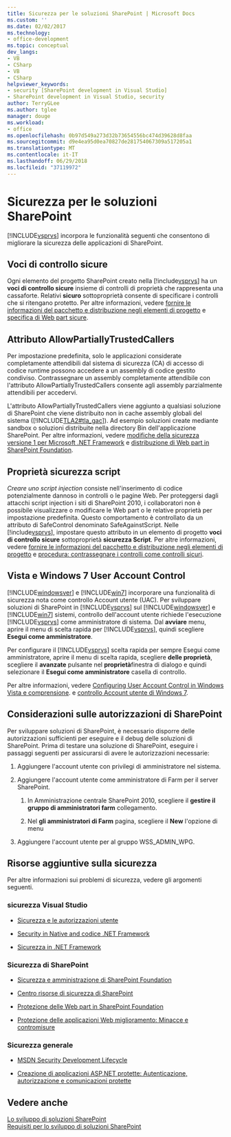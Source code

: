 ```yaml
---
title: Sicurezza per le soluzioni SharePoint | Microsoft Docs
ms.custom: ''
ms.date: 02/02/2017
ms.technology:
- office-development
ms.topic: conceptual
dev_langs:
- VB
- CSharp
- VB
- CSharp
helpviewer_keywords:
- security [SharePoint development in Visual Studio]
- SharePoint development in Visual Studio, security
author: TerryGLee
ms.author: tglee
manager: douge
ms.workload:
- office
ms.openlocfilehash: 0b97d549a273d32b73654556bc474d39628d8faa
ms.sourcegitcommit: d9e4ea95d0ea70827de281754067309a517205a1
ms.translationtype: MT
ms.contentlocale: it-IT
ms.lasthandoff: 06/29/2018
ms.locfileid: "37119972"
---
```

# <a name="security-for-sharepoint-solutions"></a>Sicurezza per le soluzioni SharePoint
  [!INCLUDE[vsprvs](../sharepoint/includes/vsprvs-md.md)] incorpora le funzionalità seguenti che consentono di migliorare la sicurezza delle applicazioni di SharePoint.  
  
## <a name="safe-control-entries"></a>Voci di controllo sicure
 Ogni elemento del progetto SharePoint creato nella [!include[vsprvs](../sharepoint/includes/vsprvs-md.md)] ha un **voci di controllo sicure** insieme di controlli di proprietà che rappresenta una cassaforte. Relativi **sicuro** sottoproprietà consente di specificare i controlli che si ritengano protetto. Per altre informazioni, vedere [fornire le informazioni del pacchetto e distribuzione negli elementi di progetto](../sharepoint/providing-packaging-and-deployment-information-in-project-items.md) e [specifica di Web part sicure](http://go.microsoft.com/fwlink/?LinkId=177521).  
  
## <a name="allowpartiallytrustedcallers-attribute"></a>Attributo AllowPartiallyTrustedCallers
 Per impostazione predefinita, solo le applicazioni considerate completamente attendibili dal sistema di sicurezza (CA) di accesso di codice runtime possono accedere a un assembly di codice gestito condiviso. Contrassegnare un assembly completamente attendibile con l'attributo AllowPartiallyTrustedCallers consente agli assembly parzialmente attendibili per accedervi.  
  
 L'attributo AllowPartiallyTrustedCallers viene aggiunto a qualsiasi soluzione di SharePoint che viene distribuito non in cache assembly globali del sistema ([!INCLUDE[TLA2#tla_gac](../sharepoint/includes/tla2sharptla-gac-md.md)]). Ad esempio soluzioni create mediante sandbox o soluzioni distribuite nella directory Bin dell'applicazione SharePoint. Per altre informazioni, vedere [modifiche della sicurezza versione 1 per Microsoft .NET Framework](http://go.microsoft.com/fwlink/?LinkId=177515) e [distribuzione di Web part in SharePoint Foundation](http://go.microsoft.com/fwlink/?LinkId=177509).  
  
## <a name="safe-against-script-property"></a>Proprietà sicurezza script
 *Creare uno script injection* consiste nell'inserimento di codice potenzialmente dannoso in controlli o le pagine Web. Per proteggersi dagli attacchi script injection i siti di SharePoint 2010, i collaboratori non è possibile visualizzare o modificare le Web part o le relative proprietà per impostazione predefinita. Questo comportamento è controllato da un attributo di SafeControl denominato SafeAgainstScript. Nelle [!include[vsprvs](../sharepoint/includes/vsprvs-md.md)], impostare questo attributo in un elemento di progetto **voci di controllo sicure** sottoproprietà **sicurezza Script**. Per altre informazioni, vedere [fornire le informazioni del pacchetto e distribuzione negli elementi di progetto](../sharepoint/providing-packaging-and-deployment-information-in-project-items.md) e [procedura: contrassegnare i controlli come controlli sicuri](../sharepoint/how-to-mark-controls-as-safe-controls.md).  
  
## <a name="vista-and-windows-7-user-account-control"></a>Vista e Windows 7 User Account Control
 [!INCLUDE[windowsver](../sharepoint/includes/windowsver-md.md)] e [!INCLUDE[win7](../sharepoint/includes/win7-md.md)] incorporare una funzionalità di sicurezza nota come controllo Account utente (UAC). Per sviluppare soluzioni di SharePoint in [!INCLUDE[vsprvs](../sharepoint/includes/vsprvs-md.md)] sul [!INCLUDE[windowsver](../sharepoint/includes/windowsver-md.md)] e [!INCLUDE[win7](../sharepoint/includes/win7-md.md)] sistemi, controllo dell'account utente richiede l'esecuzione [!INCLUDE[vsprvs](../sharepoint/includes/vsprvs-md.md)] come amministratore di sistema. Dal **avviare** menu, aprire il menu di scelta rapida per [!INCLUDE[vsprvs](../sharepoint/includes/vsprvs-md.md)], quindi scegliere **Esegui come amministratore**.  
  
 Per configurare il [!INCLUDE[vsprvs](../sharepoint/includes/vsprvs-md.md)] scelta rapida per sempre Esegui come amministratore, aprire il menu di scelta rapida, scegliere **delle proprietà**, scegliere il **avanzate** pulsante nel **proprietà**finestra di dialogo e quindi selezionare il **Esegui come amministratore** casella di controllo.  
  
 Per altre informazioni, vedere [Configuring User Account Control in Windows Vista e comprensione](http://go.microsoft.com/fwlink/?LinkID=156476). e [controllo Account utente di Windows 7](http://go.microsoft.com/fwlink/?LinkId=177523).  
  
## <a name="sharepoint-permissions-considerations"></a>Considerazioni sulle autorizzazioni di SharePoint
 Per sviluppare soluzioni di SharePoint, è necessario disporre delle autorizzazioni sufficienti per eseguire e il debug delle soluzioni di SharePoint. Prima di testare una soluzione di SharePoint, eseguire i passaggi seguenti per assicurarsi di avere le autorizzazioni necessarie:  
  
1.  Aggiungere l'account utente con privilegi di amministratore nel sistema.  
  
2.  Aggiungere l'account utente come amministratore di Farm per il server SharePoint.  
  
    1.  In Amministrazione centrale SharePoint 2010, scegliere il **gestire il gruppo di amministratori farm** collegamento.  
  
    2.  Nel **gli amministratori di Farm** pagina, scegliere il **New** l'opzione di menu  
  
3.  Aggiungere l'account utente per al gruppo WSS_ADMIN_WPG.  
  
## <a name="additional-security-resources"></a>Risorse aggiuntive sulla sicurezza
 Per altre informazioni sui problemi di sicurezza, vedere gli argomenti seguenti.  
  
### <a name="visual-studio-security"></a>sicurezza Visual Studio
  
-   [Sicurezza e le autorizzazioni utente](http://go.microsoft.com/fwlink/?LinkId=177503)  
  
-   [Security in Native and codice .NET Framework](http://go.microsoft.com/fwlink/?LinkId=177504)  
  
-   [Sicurezza in .NET Framework](http://go.microsoft.com/fwlink/?LinkId=177502)  
  
### <a name="sharepoint-security"></a>Sicurezza di SharePoint
  
-   [Sicurezza e amministrazione di SharePoint Foundation](http://go.microsoft.com/fwlink/?LinkId=177501)  
  
-   [Centro risorse di sicurezza di SharePoint](http://go.microsoft.com/fwlink/?LinkId=177498)  
  
-   [Protezione delle Web part in SharePoint Foundation](http://go.microsoft.com/fwlink/?LinkId=177511)  
  
-   [Protezione delle applicazioni Web miglioramento: Minacce e contromisure](http://go.microsoft.com/fwlink/?LinkID=140080)  
  
### <a name="general-security"></a>Sicurezza generale
  
-   [MSDN Security Development Lifecycle](http://go.microsoft.com/fwlink/?LinkID=147149)  
  
-   [Creazione di applicazioni ASP.NET protette: Autenticazione, autorizzazione e comunicazioni protette](http://go.microsoft.com/fwlink/?LinkId=177494)  
  
## <a name="see-also"></a>Vedere anche
 [Lo sviluppo di soluzioni SharePoint](../sharepoint/developing-sharepoint-solutions.md)   
 [Requisiti per lo sviluppo di soluzioni SharePoint](../sharepoint/requirements-for-developing-sharepoint-solutions.md)  
  
